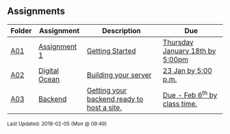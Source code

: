 ## Assignments
| Folder | Assignment | Description | Due|
 | ------------|------------|------------|------------|
 | [A01](https://github.com/rugbyprof/5373-Internet-Programming/tree/master/Assignments/A03) | [ Assignment 1 ](https://github.com/rugbyprof/5373-Internet-Programming/tree/master/Assignments/A03) | [ Getting Started](https://github.com/rugbyprof/5373-Internet-Programming/tree/master/Assignments/A03) | [Thursday January 18th by 5:00pm](https://github.com/rugbyprof/5373-Internet-Programming/tree/master/Assignments/A03) |
 | [A02](https://github.com/rugbyprof/5373-Internet-Programming/tree/master/Assignments/A03) | [ Digital Ocean ](https://github.com/rugbyprof/5373-Internet-Programming/tree/master/Assignments/A03) | [ Building your server](https://github.com/rugbyprof/5373-Internet-Programming/tree/master/Assignments/A03) | [23 Jan by 5:00 p.m.](https://github.com/rugbyprof/5373-Internet-Programming/tree/master/Assignments/A03) |
 | [A03](https://github.com/rugbyprof/5373-Internet-Programming/tree/master/Assignments/A03) | [ Backend ](https://github.com/rugbyprof/5373-Internet-Programming/tree/master/Assignments/A03) | [ Getting your backend ready to host a site.](https://github.com/rugbyprof/5373-Internet-Programming/tree/master/Assignments/A03) | [Due - Feb 6<sup>th</sup> by class time.](https://github.com/rugbyprof/5373-Internet-Programming/tree/master/Assignments/A03) |

<sup>Last Updated: 2018-02-05 (Mon @ 09:49)</sup>